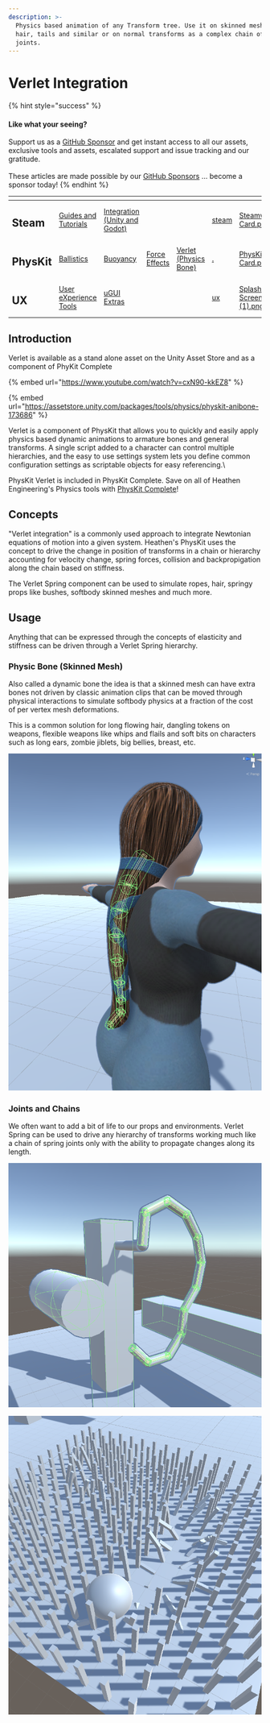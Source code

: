 ```yaml
---
description: >-
  Physics based animation of any Transform tree. Use it on skinned meshes for
  hair, tails and similar or on normal transforms as a complex chain of physical
  joints.
---
```


# Verlet Integration

{% hint style="success" %}
#### Like what your seeing?

Support us as a [GitHub Sponsor](../../) and get instant access to all our assets, exclusive tools and assets, escalated support and issue tracking and our gratitude.\
\
These articles are made possible by our [GitHub Sponsors](../../) ... become a sponsor today!
{% endhint %}

<table data-view="cards"><thead><tr><th></th><th></th><th></th><th></th><th></th><th data-hidden data-card-target data-type="content-ref"></th><th data-hidden data-card-cover data-type="files"></th></tr></thead><tbody><tr><td><h2>Steam</h2></td><td><a href="../../company/concepts/steam/">Guides and Tutorials</a></td><td><a href="../steamworks/">Integration (Unity and Godot)</a></td><td></td><td></td><td><a href="../../company/concepts/steam/">steam</a></td><td><a href="../../.gitbook/assets/Steamworks Card.png">Steamworks Card.png</a></td></tr><tr><td><h2>PhysKit</h2></td><td><a href="learning/sample-scenes/1-ballistic-basics.md">Ballistics</a></td><td><a href="learning/sample-scenes/1-buoyancy-example.md">Buoyancy</a></td><td><a href="learning/sample-scenes/1-force-effect-fields.md">Force Effects</a></td><td><a href="learning/sample-scenes/2-verlet-spring-skinned-mesh.md">Verlet (Physics Bone)</a></td><td><a href="./">.</a></td><td><a href="../../.gitbook/assets/PhysKit Card.png">PhysKit Card.png</a></td></tr><tr><td><h2>UX</h2></td><td><a href="../ux/learning/core-concepts/">User eXperience Tools</a></td><td><a href="../ux/learning/ugui-extras/">uGUI Extras</a></td><td></td><td></td><td><a href="../ux/">ux</a></td><td><a href="../../.gitbook/assets/Splash Screen (1).png">Splash Screen (1).png</a></td></tr></tbody></table>

## Introduction

Verlet is available as a stand alone asset on the Unity Asset Store and as a component of PhyKit Complete

{% embed url="https://www.youtube.com/watch?v=cxN90-kkEZ8" %}

{% embed url="https://assetstore.unity.com/packages/tools/physics/physkit-anibone-173686" %}

Verlet is a component of PhysKit that allows you to quickly and easily apply physics based dynamic animations to armature bones and general transforms. A single script added to a character can control multiple hierarchies, and the easy to use settings system lets you define common configuration settings as scriptable objects for easy referencing.\


PhysKit Verlet is included in PhysKit Complete. Save on all of Heathen Engineering's Physics tools with [PhysKit Complete](http://u3d.as/1eLA)!

## Concepts

"Verlet integration" is a commonly used approach to integrate Newtonian equations of motion into a given system. Heathen's PhysKit uses the concept to drive the change in position of transforms in a chain or hierarchy accounting for velocity change, spring forces, collision and backpropigation along the chain based on stiffness.

The Verlet Spring component can be used to simulate ropes, hair, springy props like bushes, softbody skinned meshes and much more.&#x20;

## Usage

Anything that can be expressed through the concepts of elasticity and stiffness can be driven through a Verlet Spring hierarchy.

### Physic Bone (Skinned Mesh)

Also called a dynamic bone the idea is that a skinned mesh can have extra bones not driven by classic animation clips that can be moved through physical interactions to simulate softbody physics at a fraction of the cost of per vertex mesh deformations.&#x20;

This is a common solution for long flowing hair, dangling tokens on weapons, flexible weapons like whips and flails and soft bits on characters such as long ears, zombie jiblets, big bellies, breast, etc.

![A Verlet Spring Hierarchy assigned to the bones in a pony tail hair mesh](<../../.gitbook/assets/image (161) (1) (1).png>)

### Joints and Chains

We often want to add a bit of life to our props and environments. Verlet Spring can be used to drive any hierarchy of transforms working much like a chain of spring joints only with the ability to propagate changes along its length.

![A Verlet Spring Hierarchy simulating a chain whipping around in a circle (1 Verlet Spring Sample scene)](<../../.gitbook/assets/image (170) (1) (1).png>)

![Rolling a ball through a field of a few hundred Verlet Springs](<../../.gitbook/assets/image (181) (1) (1).png>)
